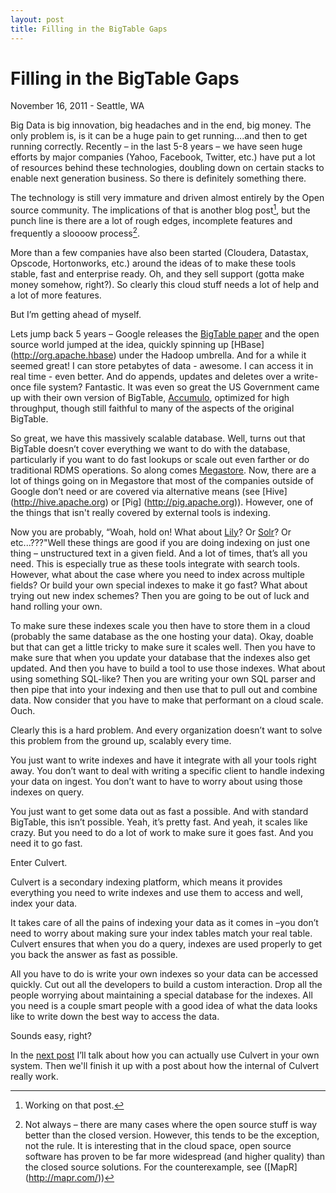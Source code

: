 ```yaml
---
layout: post
title: Filling in the BigTable Gaps
---
```

# Filling in the BigTable Gaps

November 16, 2011 - Seattle, WA

Big Data is big innovation, big headaches and in the end, big money. The only problem is, is it can be a huge pain to get running….and then to get running correctly.  Recently – in the last 5-8 years – we have seen huge efforts by major companies (Yahoo, Facebook, Twitter, etc.) have put a lot of resources behind these technologies, doubling down on certain stacks to enable next generation business. So there is definitely something there.

The technology is still very immature and driven almost entirely by the Open source community. The implications of that is another blog post[^one], but the punch line is there are a lot of rough edges, incomplete features and frequently a sloooow process[^two]. 

More than a few companies have also been started (Cloudera, Datastax, Opscode, Hortonworks, etc.) around the ideas of to make these tools stable, fast and enterprise ready. Oh, and they sell support (gotta make money somehow, right?). So clearly this cloud stuff needs a lot of help and a lot of more features.

But I’m getting ahead of myself.

Lets jump back 5 years – Google releases the [BigTable paper] and the open source world jumped at the idea, quickly spinning up [HBase] (http://org.apache.hbase) under the Hadoop umbrella. And for a while it seemed great! I can store petabytes of data - awesome. I can access it in real time - even better. And do appends, updates and deletes over a write-once file system? Fantastic. It was even so great the US Government came up with their own version of BigTable, [Accumulo](http://incubator.apache.org/accumulo/), optimized for high throughput, though still faithful to many of the aspects of the original BigTable.

So great, we have this massively scalable database. Well, turns out that BigTable doesn’t cover everything we want to do with the database, particularly if you want to do fast lookups or scale out even farther or do traditional RDMS operations. So along comes [Megastore]. Now, there are a lot of things going on in Megastore that most of the companies outside of Google don’t need or are covered via alternative means (see [Hive] (http://hive.apache.org) or [Pig] (http://pig.apache.org)). However, one of the things that isn't really covered by external tools is indexing. 

Now you are probably, “Woah, hold on! What about [Lily]? Or [Solr]? Or etc...???"Well these things are good if you are doing indexing on just one thing – unstructured text in a given field. And a lot of times, that’s all you need.  This is especially true as these tools integrate with search tools. However, what about the case where you need to index across multiple fields? Or build your own special indexes to make it go fast? What about trying out new index schemes? Then you are going to be out of luck and hand rolling your own. 

To make sure these indexes scale you then have to store them in a cloud (probably the same database as the one hosting your data). Okay, doable but that can get a little tricky to make sure it scales well. Then you have to make sure that when you update your database that the indexes also get updated. And then you have to build a tool to use those indexes. What about using something SQL-like? Then you are writing your own SQL parser and then pipe that into your indexing and then use that to pull out and combine data. Now consider that you have to make that performant on a cloud scale.  Ouch.

Clearly this is a hard problem. And every organization doesn’t want to solve this problem from the ground up, scalably every time. 

You just want to write indexes and have it integrate with all your tools right away. You don’t want to deal with writing a specific client to handle indexing your data on ingest. You don’t want to have to worry about using those indexes on query. 

You just want to get some data out as fast a possible. And with standard BigTable, this isn’t possible. Yeah, it’s pretty fast. And yeah, it scales like crazy. But you need to do a lot of work to make sure it goes fast. And you need it to go fast.

Enter Culvert.

Culvert is a secondary indexing platform, which means it provides everything you need to write indexes and use them to access and well, index your data.

 It takes care of all the pains of indexing your data as it comes in –you don’t need to worry about making sure your index tables match your real table. Culvert ensures that when you do a query, indexes are used properly to get you back the answer as fast as possible.

All you have to do is write your own indexes so your data can be accessed quickly. Cut out all the developers to build a custom interaction. Drop all the people worrying about maintaining a special database for the indexes.  All you need is a couple smart people with a good idea of what the data looks like to write down the best way to access the data.

Sounds easy, right?

In the [next post](/2011/11/17/welcome-to-index-nirvana.html) I’ll talk about how you can actually use Culvert in your own system. Then we'll finish it up with a post about how the internal of Culvert really work.

[BigTable paper]: http://labs.google.com/papers/bigtable-osdi06.pdf
[Lily]: http://www.lilyproject.org/lily/index.html
[Solr]: http://lucene.apache.org/solr/
[Megastore]: http://research.google.com/pubs/archive/36971.pdf

[^one]: Working on that post.

[^two]: Not always – there are many cases where the open source stuff is way better than the closed version. However, this tends to be the exception, not the rule. It is interesting that in the cloud space, open source software has proven to be far more widespread (and higher quality) than the closed source solutions. For the counterexample, see ([MapR] (http://mapr.com/))

